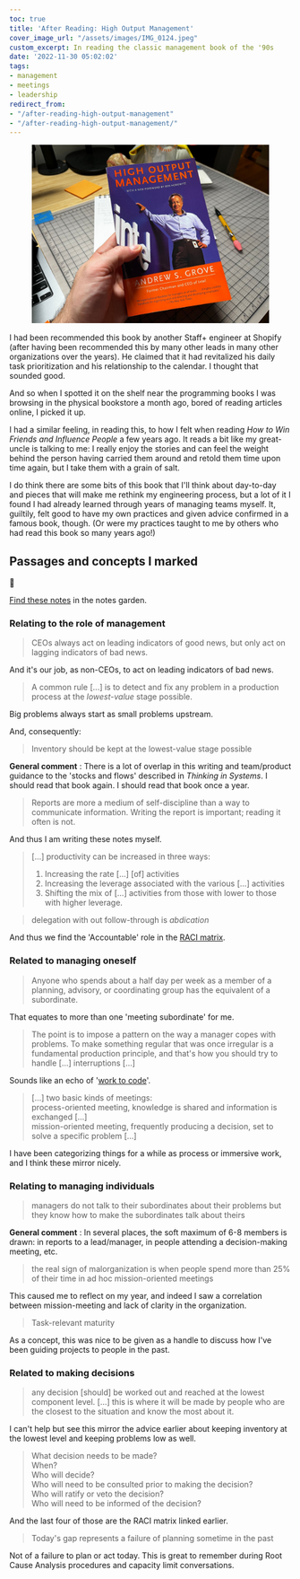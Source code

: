 ```yaml
---
toc: true
title: 'After Reading: High Output Management'
cover_image_url: "/assets/images/IMG_0124.jpeg"
custom_excerpt: In reading the classic management book of the '90s
date: '2022-11-30 05:02:02'
tags:
- management
- meetings
- leadership
redirect_from:
- "/after-reading-high-output-management"
- "/after-reading-high-output-management/"
---
```


<figure class="kg-card kg-image-card"><img src="/assets/images/IMG_0124.jpeg" /></figure>

I had been recommended this book by another Staff+ engineer at Shopify (after having been recommended this by many other leads in many other organizations over the years). He claimed that it had revitalized his daily task prioritization and his relationship to the calendar. I thought that sounded good.

And so when I spotted it on the shelf near the programming books I was browsing in the physical bookstore a month ago, bored of reading articles online, I picked it up.

I had a similar feeling, in reading this, to how I felt when reading _How to Win Friends and Influence People_ a few years ago. It reads a bit like my great-uncle is talking to me: I really enjoy the stories and can feel the weight behind the person having carried them around and retold them time upon time again, but I take them with a grain of salt.

I do think there are some bits of this book that I'll think about day-to-day and pieces that will make me rethink my engineering process, but a lot of it I found I had already learned through years of managing teams myself. It, guiltily, felt good to have my own practices and given advice confirmed in a famous book, though. (Or were my practices taught to me by others who had read this book so many years ago!)

## Passages and concepts I marked

🍃

[Find these notes](https://notes.joshbeckman.org/tags/#books-24551396) in the notes garden.

### Relating to the role of management

> CEOs always act on leading indicators of good news, but only act on lagging indicators of bad news.

And it's our job, as non-CEOs, to act on leading indicators of bad news.

> A common rule [...] is to detect and fix any problem in a production process at the _lowest-value_ stage possible.

Big problems always start as small problems upstream.

And, consequently:

> Inventory should be kept at the lowest-value stage possible

**General comment** : There is a lot of overlap in this writing and team/product guidance to the 'stocks and flows' described in _Thinking in Systems_. I should read that book again. I should read that book once a year.

> Reports are more a medium of self-discipline than a way to communicate information. Writing the report is important; reading it often is not.

And thus I am writing these notes myself.

> [...] productivity can be increased in three ways:  
> 1. Increasing the rate [...] [of] activities  
> 2. Increasing the leverage associated with the various [...] activities  
> 3. Shifting the mix of [...] activities from those with lower to those with higher leverage.

> delegation with out follow-through is _abdication_

And thus we find the 'Accountable' role in the [RACI matrix](https://www.forbes.com/advisor/business/raci-chart/).

### Related to managing oneself

> Anyone who spends about a half day per week as a member of a planning, advisory, or coordinating group has the equivalent of a subordinate.

That equates to more than one 'meeting subordinate' for me.

> The point is to impose a pattern on the way a manager copes with problems. To make something regular that was once irregular is a fundamental production principle, and that's how you should try to handle [...] interruptions [...]

Sounds like an echo of '[work to code](https://vimeo.com/34901903)'.

> [...] two basic kinds of meetings:  
> process-oriented meeting, knowledge is shared and information is exchanged [...]  
> mission-oriented meeting, frequently producing a decision, set to solve a specific problem [...]

I have been categorizing things for a while as process or immersive work, and I think these mirror nicely.

### Relating to managing individuals

> managers do not talk to their subordinates about their problems but they know how to make the subordinates talk about theirs

**General comment** : In several places, the soft maximum of 6-8 members is drawn: in reports to a lead/manager, in people attending a decision-making meeting, etc.

> the real sign of malorganization is when people spend more than 25% of their time in ad hoc mission-oriented meetings

This caused me to reflect on my year, and indeed I saw a correlation between mission-meeting and lack of clarity in the organization.

> Task-relevant maturity

As a concept, this was nice to be given as a handle to discuss how I've been guiding projects to people in the past.

### Related to making decisions

> any decision [should] be worked out and reached at the lowest component level. [...] this is where it will be made by people who are the closest to the situation and know the most about it.

I can't help but see this mirror the advice earlier about keeping inventory at the lowest level and keeping problems low as well.

> What decision needs to be made?  
> When?  
> Who will decide?  
> Who will need to be consulted prior to making the decision?  
> Who will ratify or veto the decision?  
> Who will need to be informed of the decision?

And the last four of those are the RACI matrix linked earlier.

> Today's gap represents a failure of planning sometime in the past

Not of a failure to plan or act today. This is great to remember during Root Cause Analysis procedures and capacity limit conversations.

